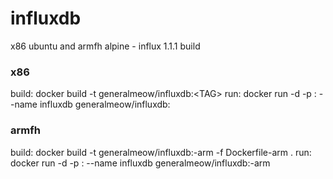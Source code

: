 # influxdb
x86 ubuntu and armfh alpine - influx 1.1.1 build

### x86
build: docker build -t generalmeow/influxdb:\<TAG\>
run: docker run -d -p <PORT>:<PORT> --name influxdb generalmeow/influxdb:<TAG>

### armfh
build: docker build -t generalmeow/influxdb:<TAG>-arm -f Dockerfile-arm .
run: docker run -d -p <PORT>:<PORT> --name influxdb generalmeow/influxdb:<TAG>-arm
